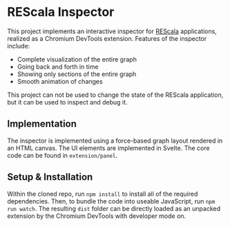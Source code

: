# REScala Inspector

This project implements an interactive inspector for [REScala](https://www.rescala-lang.com/) applications, realized
as a Chromium DevTools extension. Features of the inspector include:

- Complete visualization of the entire graph
- Going back and forth in time
- Showing only sections of the entire graph
- Smooth animation of changes

This project can not be used to change the state of the REScala application, but it can be used to inspect and debug it.

## Implementation
The inspector is implemented using a force-based graph layout rendered in an HTML canvas. The UI elements are
implemented in Svelte. The core code can be found in `extension/panel`.

## Setup & Installation
Within the cloned repo, run `npm install` to install all of the required dependencies. Then, to bundle the code into
useable JavaScript, run `npm run watch`. The resulting `dist` folder can be directly loaded as an unpacked extension
by the Chromium DevTools with developer mode on.